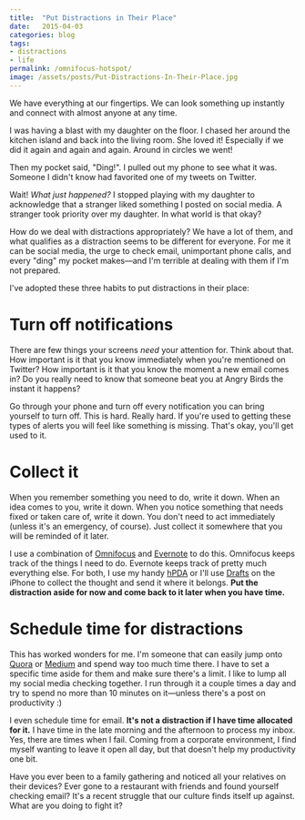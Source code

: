 ```yaml
---
title:  "Put Distractions in Their Place"
date:   2015-04-03
categories: blog
tags:
- distractions
- life
permalink: /omnifocus-hotspot/
image: /assets/posts/Put-Distractions-In-Their-Place.jpg
---
```


We have everything at our fingertips. We can look something up instantly and connect with almost anyone at any time.

<!--more-->

I was having a blast with my daughter on the floor. I chased her around the kitchen island and back into the living room. She loved it! Especially if we did it again and again and again. Around in circles we went!

Then my pocket said, "Ding!". I pulled out my phone to see what it was. Someone I didn't know had favorited one of my tweets on Twitter.

Wait! _What just happened?_ I stopped playing with my daughter to acknowledge that a stranger liked something I posted on social media. A stranger took priority over my daughter. In what world is that okay?

How do we deal with distractions appropriately? We have a lot of them, and what qualifies as a distraction seems to be different for everyone. For me it can be social media, the urge to check email, unimportant phone calls, and every "ding" my pocket makes—and I'm terrible at dealing with them if I'm not prepared.

I've adopted these three habits to put distractions in their place:

# Turn off notifications

There are few things your screens _need_ your attention for. Think about that. How important is it that you know immediately when you're mentioned on Twitter? How important is it that you know the moment a new email comes in? Do you really need to know that someone beat you at Angry Birds the instant it happens?

Go through your phone and turn off every notification you can bring yourself to turn off. This is hard. Really hard. If you're used to getting these types of alerts you will feel like something is missing. That's okay, you'll get used to it.

# Collect it

When you remember something you need to do, write it down. When an idea comes to you, write it down. When you notice something that needs fixed or taken care of, write it down. You don't need to act immediately (unless it's an emergency, of course). Just collect it somewhere that you will be reminded of it later.

I use a combination of [Omnifocus][2] and [Evernote][3] to do this. Omnifocus keeps track of the things I need to do. Evernote keeps track of pretty much everything else. For both, I use my handy [hPDA][4] or I'll use [Drafts][5] on the iPhone to collect the thought and send it where it belongs. **Put the distraction aside for now and come back to it later when you have time.**

# Schedule time for distractions

This has worked wonders for me. I'm someone that can easily jump onto [Quora][6] or [Medium][7] and spend way too much time there. I have to set a specific time aside for them and make sure there's a limit. I like to lump all my social media checking together. I run through it a couple times a day and try to spend no more than 10 minutes on it—unless there's a post on productivity :)

I even schedule time for email. **It's not a distraction if I have time allocated for it.** I have time in the late morning and the afternoon to process my inbox. Yes, there are times when I fail. Coming from a corporate environment, I find myself wanting to leave it open all day, but that doesn't help my productivity one bit.

Have you ever been to a family gathering and noticed all your relatives on their devices? Ever gone to a restaurant with friends and found yourself checking email? It's a recent struggle that our culture finds itself up against. What are you doing to fight it?

[1]: http://joebuhlig.com/wp-content/uploads/2014/05/PutDistrationsInTheirPlace.jpg
[2]: http://www.omnigroup.com/omnifocus/
[3]: https://www.evernote.com/referral/Registration.action?uid=49404&amp;sig=e2dd914576c3ec9818e0311976a19dc1
[4]: http://en.wikipedia.org/wiki/Hipster_PDA
[5]: http://agiletortoise.com/drafts/
[6]: http://www.quora.com/
[7]: https://medium.com/
  